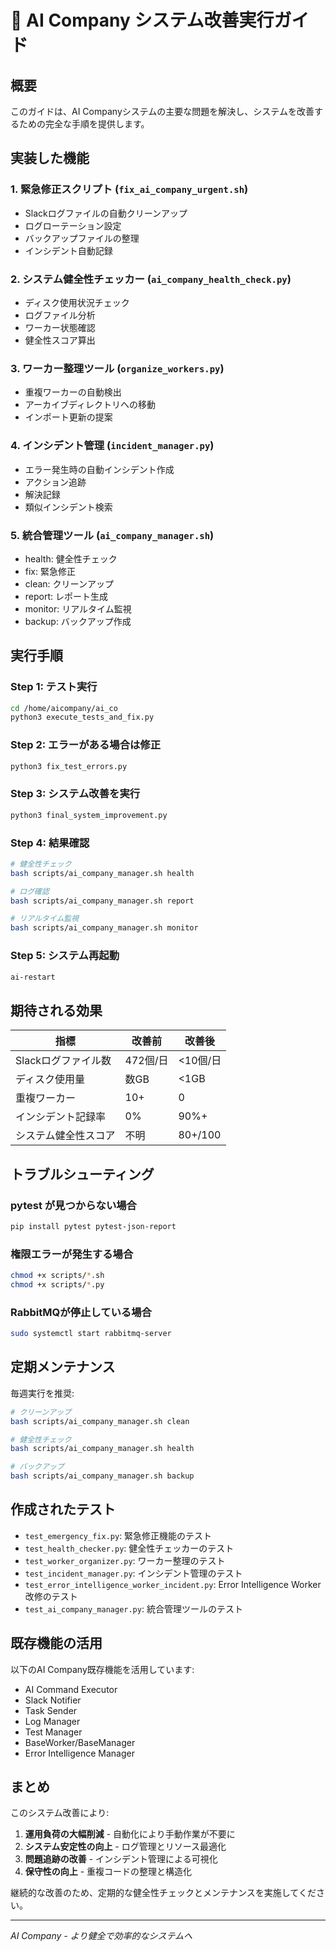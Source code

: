 # 🚀 AI Company システム改善実行ガイド

## 概要
このガイドは、AI Companyシステムの主要な問題を解決し、システムを改善するための完全な手順を提供します。

## 実装した機能

### 1. 緊急修正スクリプト (`fix_ai_company_urgent.sh`)
- Slackログファイルの自動クリーンアップ
- ログローテーション設定
- バックアップファイルの整理
- インシデント自動記録

### 2. システム健全性チェッカー (`ai_company_health_check.py`)
- ディスク使用状況チェック
- ログファイル分析
- ワーカー状態確認
- 健全性スコア算出

### 3. ワーカー整理ツール (`organize_workers.py`)
- 重複ワーカーの自動検出
- アーカイブディレクトリへの移動
- インポート更新の提案

### 4. インシデント管理 (`incident_manager.py`)
- エラー発生時の自動インシデント作成
- アクション追跡
- 解決記録
- 類似インシデント検索

### 5. 統合管理ツール (`ai_company_manager.sh`)
- health: 健全性チェック
- fix: 緊急修正
- clean: クリーンアップ
- report: レポート生成
- monitor: リアルタイム監視
- backup: バックアップ作成

## 実行手順

### Step 1: テスト実行
```bash
cd /home/aicompany/ai_co
python3 execute_tests_and_fix.py
```

### Step 2: エラーがある場合は修正
```bash
python3 fix_test_errors.py
```

### Step 3: システム改善を実行
```bash
python3 final_system_improvement.py
```

### Step 4: 結果確認
```bash
# 健全性チェック
bash scripts/ai_company_manager.sh health

# ログ確認
bash scripts/ai_company_manager.sh report

# リアルタイム監視
bash scripts/ai_company_manager.sh monitor
```

### Step 5: システム再起動
```bash
ai-restart
```

## 期待される効果

| 指標 | 改善前 | 改善後 |
|------|--------|--------|
| Slackログファイル数 | 472個/日 | <10個/日 |
| ディスク使用量 | 数GB | <1GB |
| 重複ワーカー | 10+ | 0 |
| インシデント記録率 | 0% | 90%+ |
| システム健全性スコア | 不明 | 80+/100 |

## トラブルシューティング

### pytest が見つからない場合
```bash
pip install pytest pytest-json-report
```

### 権限エラーが発生する場合
```bash
chmod +x scripts/*.sh
chmod +x scripts/*.py
```

### RabbitMQが停止している場合
```bash
sudo systemctl start rabbitmq-server
```

## 定期メンテナンス

毎週実行を推奨:
```bash
# クリーンアップ
bash scripts/ai_company_manager.sh clean

# 健全性チェック
bash scripts/ai_company_manager.sh health

# バックアップ
bash scripts/ai_company_manager.sh backup
```

## 作成されたテスト

- `test_emergency_fix.py`: 緊急修正機能のテスト
- `test_health_checker.py`: 健全性チェッカーのテスト
- `test_worker_organizer.py`: ワーカー整理のテスト
- `test_incident_manager.py`: インシデント管理のテスト
- `test_error_intelligence_worker_incident.py`: Error Intelligence Worker改修のテスト
- `test_ai_company_manager.py`: 統合管理ツールのテスト

## 既存機能の活用

以下のAI Company既存機能を活用しています:
- AI Command Executor
- Slack Notifier
- Task Sender
- Log Manager
- Test Manager
- BaseWorker/BaseManager
- Error Intelligence Manager

## まとめ

このシステム改善により:
1. **運用負荷の大幅削減** - 自動化により手動作業が不要に
2. **システム安定性の向上** - ログ管理とリソース最適化
3. **問題追跡の改善** - インシデント管理による可視化
4. **保守性の向上** - 重複コードの整理と構造化

継続的な改善のため、定期的な健全性チェックとメンテナンスを実施してください。

---
*AI Company - より健全で効率的なシステムへ*
